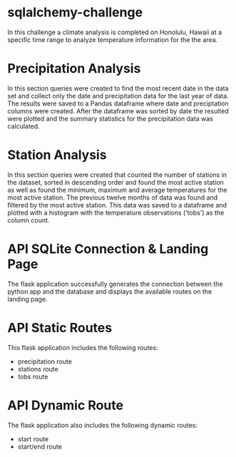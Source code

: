# sqlalchemy-challenge
 In this challenge a climate analysis is completed on Honolulu, Hawaii at a specific time range to analyze temperature information for the the area.  

# Precipitation Analysis
  In this section queries were created to find the most recent date in the data set and collect only the date and precipitation data for the last year of data. The results were saved to a Pandas dataframe where date and preciptation columns were created. After the dataframe was sorted by date the resulted were plotted and the summary statistics for the precipitation data was calculated. 

# Station Analysis
  In this section queries were created that counted the number of stations in the dataset, sorted in descending order and found the most active station as well as found the minimum, maximum and average temperatures for the most active station. The previous twelve months of data was found and filtered by the most active station. This data was saved to a dataframe and plotted with a histogram with the temperature observations ('tobs') as the column count. 

# API SQLite Connection & Landing Page
  The flask application successfully generates the connection between the python app and the database and displays the available routes on the landing page. 

# API Static Routes
This flask application includes the following routes:
- precipitation route
- stations route
- tobs route

# API Dynamic Route
The flask application also includes the following dynamic routes:
 - start route
 - start/end route

